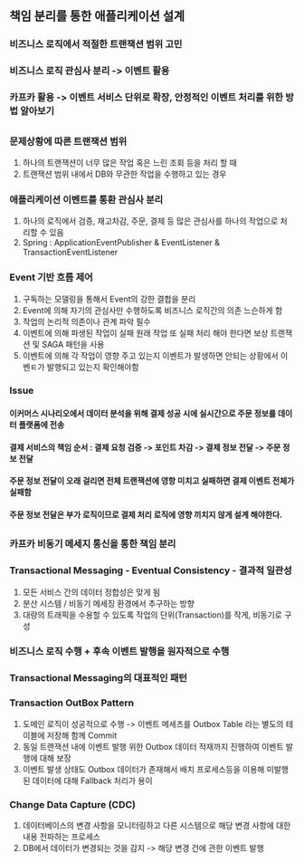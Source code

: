 ## 책임 분리를 통한 애플리케이션 설계

### 비즈니스 로직에서 적절한 트랜잭션 범위 고민
### 비즈니스 로직 관심사 분리 -> 이벤트 활용
### 카프카 활용 -> 이벤트 서비스 단위로 확장, 안정적인 이벤트 처리를 위한 방법 알아보기

##

### 문제상황에 따른 트랜잭션 범위
1. 하나의 트랜잭션이 너무 많은 작업 혹은 느린 조회 등을 처리 할 때
2. 트랜잭션 범위 내에서 DB와 무관한 작업을 수행하고 있는 경우

### 애플리케이션 이벤트를 통환 관심사 분리
1. 하나의 로직에서 검증, 재고차감, 주문, 결제 등 많은 관심사를 하나의 작업으로 처리할 수 있음
2. Spring : ApplicationEventPublisher & EventListener & TransactionEventListener


### Event 기반 흐름 제어
1. 구독하는 모델링을 통해서 Event의 강한 결합을 분리
2. Event에 의해 자기의 관심사만 수행하도록 비즈니스 로직간의 의존 느슨하게 함
3. 작업의 논리적 의존이나 관계 파악 필수
4. 이벤트에 의해 파생된 작업이 실패 원래 작업 또 실패 처리 해야 한다면 보상 트랜잭션 및 SAGA 패턴을 사용
5. 이벤트에 의해 각 작업이 영향 주고 있는지 이벤트가 발생하면 안되는 상황에서 이벤ㅌ가 발행되고 있는지 확인해야함

### Issue
#### 이커머스 시나리오에서 데이터 분석을 위해 결제 성공 시에 실시간으로 주문 정보를 데이터 플랫폼에 전송
#### 결제 서비스의 책임 순서 : 결제 요청 검증 -> 포인트 차감 -> 결제 정보 전달 -> 주문 정보 전달
#### 주문 정보 전달이 오래 걸리면 전체 트랜잭션에 영항 미치고 실패하면 결제 이벤트 전체가 실패함
#### 주문 정보 전달은 부가 로직이므로 결제 처리 로직에 영향 끼치지 않게 설계 해야한다.

##

### 카프카 비동기 메세지 통신을 통한 책임 분리
### Transactional Messaging - Eventual Consistency - 결과적 일관성
1. 모든 서비스 간의 데이터 정합성은 맞게 됨
2. 분산 시스템 / 비동기 메세징 환경에서 추구하는 방향
3. 대량의 트래픽을 수용할 수 있도록 작업의 단위(Transaction)를 작게, 비동기로 구성

### 비즈니스 로직 수행 + 후속 이벤트 발행을 원자적으로 수행
### Transactional Messaging의 대표적인 패턴
### Transaction OutBox Pattern
1. 도메인 로직이 성공적으로 수행 -> 이벤트 메세즈를 Outbox Table 라는 별도의 테이블에 저장해 함께 Commit
2. 동일 트랜잭션 내에 이벤트 발행 위한 Outbox 데이터 적재까지 진행하여 이벤트 발행에 대해 보장
3. 이벤트 발생 상태도 Outbox 데이터가 존재해서 배치 프로세스등을 이용해 미발행된 데이터에 대해 Fallback 처리가 용이

### Change Data Capture (CDC)
1. 데이터베이스의 변경 사항을 모니터링하고 다른 시스템으로 해당 변경 사항에 대한 내용 전파하는 프로세스
2. DB에서 데이터가 변경되는 것을 감지 -> 해당 변경 건에 관한 이벤트 발행